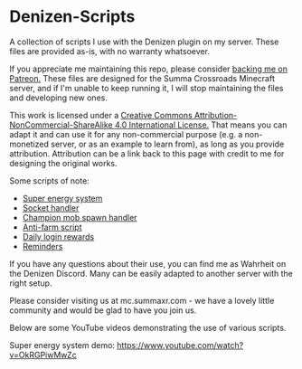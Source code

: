 Denizen-Scripts
===============

A collection of scripts I use with the Denizen plugin on my server. These files are provided as-is, with no warranty whatsoever.

If you appreciate me maintaining this repo, please consider [backing me on Patreon.](https://www.patreon.com/summacrossroads) These files are designed for the Summa Crossroads Minecraft server, and if I'm unable to keep running it, I will stop maintaining the files and developing new ones.

This work is licensed under a [Creative Commons Attribution-NonCommercial-ShareAlike 4.0 International License.](http://creativecommons.org/licenses/by-nc-sa/4.0/) That means you can adapt it and can use it for any non-commercial purpose (e.g. a non-monetized server, or as an example to learn from), as long as you provide attribution. Attribution can be a link back to this page with credit to me for designing the original works.

Some scripts of note:

* [Super energy system](https://github.com/SXRWahrheit/Denizen-Scripts/blob/master/scripts/players/SuperHandler.dsc)
* [Socket handler](https://github.com/SXRWahrheit/Denizen-Scripts/blob/master/scripts/players/sockets/SocketHandler.dsc)
* [Champion mob spawn handler](https://github.com/SXRWahrheit/Denizen-Scripts/blob/master/scripts/mobs/ChampionHandler.dsc)
* [Anti-farm script](https://github.com/SXRWahrheit/Denizen-Scripts/blob/master/scripts/mobs/antifarm-yaml.dsc)
* [Daily login rewards](https://github.com/SXRWahrheit/Denizen-Scripts/blob/master/scripts/utilities/LoginRewards.dsc)
* [Reminders](https://github.com/SXRWahrheit/Denizen-Scripts/blob/master/scripts/utilities/Reminders.dsc)

If you have any questions about their use, you can find me as Wahrheit on the Denizen Discord. Many can be easily adapted to another server with the right setup.

Please consider visiting us at mc.summaxr.com - we have a lovely little community and would be glad to have you join us.

Below are some YouTube videos demonstrating the use of various scripts.

Super energy system demo: https://www.youtube.com/watch?v=OkRGPiwMwZc
